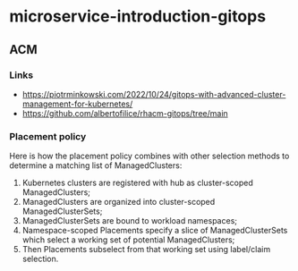 # microservice-introduction-gitops
## ACM
### Links
- https://piotrminkowski.com/2022/10/24/gitops-with-advanced-cluster-management-for-kubernetes/
- https://github.com/albertofilice/rhacm-gitops/tree/main
### Placement policy
Here is how the placement policy combines with other selection methods to determine a matching list of ManagedClusters: 
1. Kubernetes clusters are registered with hub as cluster-scoped ManagedClusters; 
2. ManagedClusters are organized into cluster-scoped ManagedClusterSets; 
3. ManagedClusterSets are bound to workload namespaces; 
4. Namespace-scoped Placements specify a slice of ManagedClusterSets which select a working set of potential ManagedClusters; 
5. Then Placements subselect from that working set using label/claim selection. 